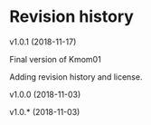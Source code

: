 Revision history
========================

v1.0.1 (2018-11-17)

Final version of Kmom01

Adding revision history and license.

v1.0.0 (2018-11-03)

v1.0.* (2018-11-03)
